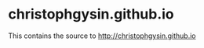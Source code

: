 christophgysin.github.io
========================

This contains the source to http://christophgysin.github.io
